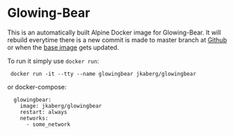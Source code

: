 Glowing-Bear
===================

This is an automatically built Alpine Docker image for Glowing-Bear. It will rebuild everytime there is a new commit is made to master branch at [Github](https://github.com/weechat/weechat/releases) or when the [base image](https://hub.docker.com/_/nginx/) gets updated.

To run it simply use ```docker run```:

``` docker run -it --tty --name glowingbear jkaberg/glowingbear```

or docker-compose:
```
  glowingbear:
    image: jkaberg/glowingbear
    restart: always
    networks:
      - some_network
```
